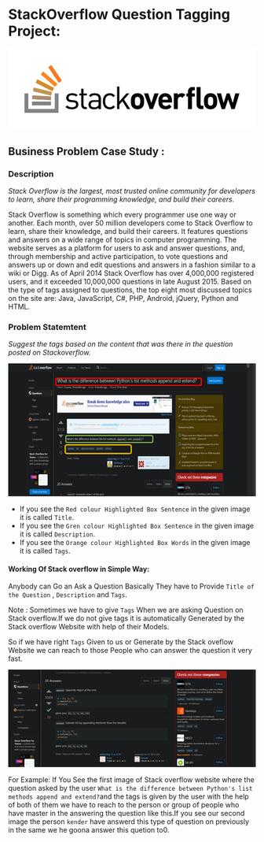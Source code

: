 # StackOverflow Question Tagging Project:

![](images/s2.png)

## Business Problem Case Study :

### Description

*Stack Overflow is the largest, most trusted online community for developers to learn, share their programming knowledge, and build their careers.* 

Stack Overflow is something which every programmer use one way or another. Each month, over 50 million developers come to Stack Overflow to learn, share their knowledge, and build their careers. It features questions and answers on a wide range of topics in computer programming. The website serves as a platform for users to ask and answer questions, and, through membership and active participation, to vote questions and answers up or down and edit questions and answers in a fashion similar to a wiki or Digg. As of April 2014 Stack Overflow has over 4,000,000 registered users, and it exceeded 10,000,000 questions in late August 2015. Based on the type of tags assigned to questions, the top eight most discussed topics on the site are: Java, JavaScript, C#, PHP, Android, jQuery, Python and HTML.


### Problem Statemtent

*Suggest the tags based on the content that was there in the question posted on Stackoverflow.*

![](images/st2.png)


- If you see the `Red colour Highlighted Box Sentence` in the given image it is called `Title`.
- If you see the `Gren colour Highlighted Box Sentence` in the given image it is called `Description`.
- If you see the `Orange colour Highlighted Box Words` in the given image it is called `Tags`.

#### Working Of Stack overflow in Simple Way:

 Anybody can Go an Ask a Question Basically They have to Provide `Title of the Question` , `Description`
 and  `Tags`.
 
Note : Sometimes we have to give `Tags` When we are asking Question on Stack overflow.If we do not give tags it is automatically Generated by the Stack overflow Website with help of their Models.
 
So if we have right `Tags` Given to us or Generate by the Stack oveflow Website we can reach to those People who can answer the question it very fast. 

![](images/st3.png)

For Example: If You See the first image of Stack overflow website where the question asked by the user `What is the difference between Python's list methods append and extend?`and  the tags is given by the user  with the help of both of them we have to reach to the person or group of people  who have master in the answering the question  like this.If you see our second image the person `kender` have answerd this type of question on previously  in the same we he goona answer this quetion to0.

